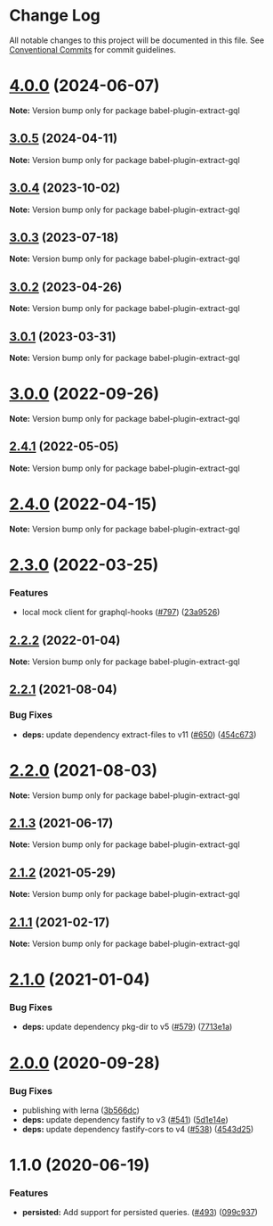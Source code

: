 # Change Log

All notable changes to this project will be documented in this file.
See [Conventional Commits](https://conventionalcommits.org) for commit guidelines.

# [4.0.0](https://github.com/nearform/graphql-hooks/compare/babel-plugin-extract-gql@3.0.5...babel-plugin-extract-gql@4.0.0) (2024-06-07)

**Note:** Version bump only for package babel-plugin-extract-gql





## [3.0.5](https://github.com/nearform/graphql-hooks/compare/babel-plugin-extract-gql@3.0.4...babel-plugin-extract-gql@3.0.5) (2024-04-11)

**Note:** Version bump only for package babel-plugin-extract-gql





## [3.0.4](https://github.com/nearform/graphql-hooks/compare/babel-plugin-extract-gql@3.0.3...babel-plugin-extract-gql@3.0.4) (2023-10-02)

**Note:** Version bump only for package babel-plugin-extract-gql





## [3.0.3](https://github.com/nearform/graphql-hooks/compare/babel-plugin-extract-gql@3.0.2...babel-plugin-extract-gql@3.0.3) (2023-07-18)

**Note:** Version bump only for package babel-plugin-extract-gql





## [3.0.2](https://github.com/nearform/graphql-hooks/compare/babel-plugin-extract-gql@3.0.1...babel-plugin-extract-gql@3.0.2) (2023-04-26)

**Note:** Version bump only for package babel-plugin-extract-gql





## [3.0.1](https://github.com/nearform/graphql-hooks/compare/babel-plugin-extract-gql@3.0.0...babel-plugin-extract-gql@3.0.1) (2023-03-31)

**Note:** Version bump only for package babel-plugin-extract-gql





# [3.0.0](https://github.com/nearform/graphql-hooks/compare/babel-plugin-extract-gql@2.4.1...babel-plugin-extract-gql@3.0.0) (2022-09-26)

**Note:** Version bump only for package babel-plugin-extract-gql





## [2.4.1](https://github.com/nearform/graphql-hooks/compare/babel-plugin-extract-gql@2.4.0...babel-plugin-extract-gql@2.4.1) (2022-05-05)

**Note:** Version bump only for package babel-plugin-extract-gql





# [2.4.0](https://github.com/nearform/graphql-hooks/compare/babel-plugin-extract-gql@2.3.0...babel-plugin-extract-gql@2.4.0) (2022-04-15)

**Note:** Version bump only for package babel-plugin-extract-gql





# [2.3.0](https://github.com/nearform/graphql-hooks/compare/babel-plugin-extract-gql@2.2.2...babel-plugin-extract-gql@2.3.0) (2022-03-25)


### Features

* local mock client for graphql-hooks ([#797](https://github.com/nearform/graphql-hooks/issues/797)) ([23a9526](https://github.com/nearform/graphql-hooks/commit/23a95264c9c70cb6745070ba0342bbb1661d7e22))





## [2.2.2](https://github.com/nearform/graphql-hooks/compare/babel-plugin-extract-gql@2.2.1...babel-plugin-extract-gql@2.2.2) (2022-01-04)

**Note:** Version bump only for package babel-plugin-extract-gql





## [2.2.1](https://github.com/nearform/graphql-hooks/compare/babel-plugin-extract-gql@2.2.0...babel-plugin-extract-gql@2.2.1) (2021-08-04)


### Bug Fixes

* **deps:** update dependency extract-files to v11 ([#650](https://github.com/nearform/graphql-hooks/issues/650)) ([454c673](https://github.com/nearform/graphql-hooks/commit/454c673a8327d6dbe3668180b80e2bdb28fb782c))





# [2.2.0](https://github.com/nearform/graphql-hooks/compare/babel-plugin-extract-gql@2.1.3...babel-plugin-extract-gql@2.2.0) (2021-08-03)

**Note:** Version bump only for package babel-plugin-extract-gql





## [2.1.3](https://github.com/nearform/graphql-hooks/compare/babel-plugin-extract-gql@2.1.2...babel-plugin-extract-gql@2.1.3) (2021-06-17)

**Note:** Version bump only for package babel-plugin-extract-gql





## [2.1.2](https://github.com/nearform/graphql-hooks/compare/babel-plugin-extract-gql@2.1.1...babel-plugin-extract-gql@2.1.2) (2021-05-29)

**Note:** Version bump only for package babel-plugin-extract-gql





## [2.1.1](https://github.com/nearform/graphql-hooks/compare/babel-plugin-extract-gql@2.1.0...babel-plugin-extract-gql@2.1.1) (2021-02-17)

**Note:** Version bump only for package babel-plugin-extract-gql





# [2.1.0](https://github.com/nearform/graphql-hooks/compare/babel-plugin-extract-gql@2.0.0...babel-plugin-extract-gql@2.1.0) (2021-01-04)


### Bug Fixes

* **deps:** update dependency pkg-dir to v5 ([#579](https://github.com/nearform/graphql-hooks/issues/579)) ([7713e1a](https://github.com/nearform/graphql-hooks/commit/7713e1a53f817ec5cf66e40d55797a86fe73ec02))





# [2.0.0](https://github.com/nearform/graphql-hooks/compare/babel-plugin-extract-gql@1.1.0...babel-plugin-extract-gql@2.0.0) (2020-09-28)


### Bug Fixes

* publishing with lerna ([3b566dc](https://github.com/nearform/graphql-hooks/commit/3b566dcf3123d432c8d1e48eaac2743e4eb886a1))
* **deps:** update dependency fastify to v3 ([#541](https://github.com/nearform/graphql-hooks/issues/541)) ([5d1e14e](https://github.com/nearform/graphql-hooks/commit/5d1e14e07a25caa5a95a63f378e91480946f85fc))
* **deps:** update dependency fastify-cors to v4 ([#538](https://github.com/nearform/graphql-hooks/issues/538)) ([4543d25](https://github.com/nearform/graphql-hooks/commit/4543d2512c5e2b9dc71cabb7e5596e65da489f29))





# 1.1.0 (2020-06-19)


### Features

* **persisted:** Add support for persisted queries. ([#493](https://github.com/nearform/graphql-hooks/issues/493)) ([099c937](https://github.com/nearform/graphql-hooks/commit/099c937df648ae9478780b913fc19d35f3d044db))
